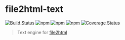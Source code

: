 # file2html-text
[![Build Status](https://secure.travis-ci.org/file2html/file2html-text.png?branch=master)](https://travis-ci.org/file2html/file2html-text)
[![npm](https://img.shields.io/npm/dm/file2html-text.svg)](https://www.npmjs.com/package/file2html-text)
[![npm](https://img.shields.io/npm/v/file2html-text.svg)](https://www.npmjs.com/package/file2html-text)
[![npm](https://img.shields.io/npm/l/file2html-text.svg)](https://www.npmjs.com/package/file2html-text)
[![Coverage Status](https://coveralls.io/repos/github/file2html/file2html-text/badge.svg?branch=master)](https://coveralls.io/github/file2html/file2html-text?branch=master)

> Text engine for [file2html](https://github.com/file2html/file2html)
